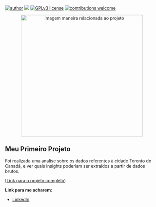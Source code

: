 [![author](https://img.shields.io/badge/author-JonasFernandes-red.svg)](linkedin.com/in/jonas-fernandes-menezes-610491251) [![](https://img.shields.io/badge/python-3.7+-blue.svg)](https://www.python.org/downloads/release/python-365/) [![GPLv3 license](https://img.shields.io/badge/License-GPLv3-blue.svg)](http://perso.crans.org/besson/LICENSE.html) [![contributions welcome](https://img.shields.io/badge/contributions-welcome-brightgreen.svg?style=flat)](https://github.com/JFernandees)

<p align="center">
  <img src="https://images.pexels.com/photos/669610/pexels-photo-669610.jpeg?auto=compress&cs=tinysrgb&w=1260&h=750&dpr=1" alt="imagem maneira relacionada ao projeto"height=400px >
</p>

## Meu Primeiro Projeto

Foi realizada uma analise sobre os dados referentes à cidade Toronto do Canadá, e ver quais insights poderiam ser extraídos a partir de dados brutos.

[[Link para o projeto completo](https://github.com/JFernandees/Data_science/blob/main/Analisando_os_Dados_do_Airbnb.ipynb))

**Link para me acharem:**
* [LinkedIn](https://www.linkedin.com/in/jonas-fernandes-menezes-610491251/)

